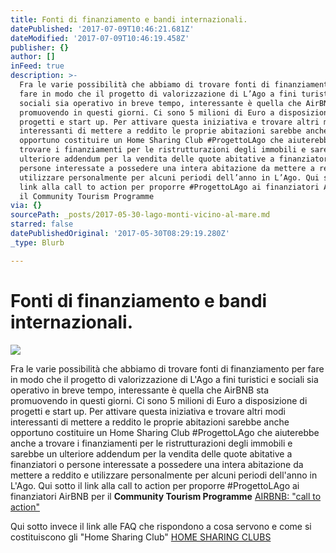 ```yaml
---
title: Fonti di finanziamento e bandi internazionali.
datePublished: '2017-07-09T10:46:21.681Z'
dateModified: '2017-07-09T10:46:19.458Z'
publisher: {}
author: []
inFeed: true
description: >-
  Fra le varie possibilità che abbiamo di trovare fonti di finanziamento per
  fare in modo che il progetto di valorizzazione di L’Ago a fini turistici e
  sociali sia operativo in breve tempo, interessante è quella che AirBNB sta
  promuovendo in questi giorni. Ci sono 5 milioni di Euro a disposizione di
  progetti e start up. Per attivare questa iniziativa e trovare altri modi
  interessanti di mettere a reddito le proprie abitazioni sarebbe anche
  opportuno costituire un Home Sharing Club #ProgettoLAgo che aiuterebbe anche a
  trovare i finanziamenti per le ristrutturazioni degli immobili e sarebbe un
  ulteriore addendum per la vendita delle quote abitative a finanziatori o
  persone interessate a possedere una intera abitazione da mettere a reddito e
  utilizzare personalmente per alcuni periodi dell’anno in L’Ago. Qui sotto il
  link alla call to action per proporre #ProgettoLAgo ai finanziatori AirBNB per
  il Community Tourism Programme
via: {}
sourcePath: _posts/2017-05-30-lago-monti-vicino-al-mare.md
starred: false
datePublishedOriginal: '2017-05-30T08:29:19.280Z'
_type: Blurb

---
```

# Fonti di finanziamento e bandi internazionali.
![](https://the-grid-user-content.s3-us-west-2.amazonaws.com/802ebc46-312f-4647-929a-f7848f90e2f3.jpg)

Fra le varie possibilità che abbiamo di trovare fonti di finanziamento per fare in modo che il progetto di valorizzazione di L'Ago a fini turistici e sociali sia operativo in breve tempo, interessante è quella che AirBNB sta promuovendo in questi giorni. Ci sono 5 milioni di Euro a disposizione di progetti e start up. Per attivare questa iniziativa e trovare altri modi interessanti di mettere a reddito le proprie abitazioni sarebbe anche opportuno costituire un Home Sharing Club \#ProgettoLAgo che aiuterebbe anche a trovare i finanziamenti per le ristrutturazioni degli immobili e sarebbe un ulteriore addendum per la vendita delle quote abitative a finanziatori o persone interessate a possedere una intera abitazione da mettere a reddito e utilizzare personalmente per alcuni periodi dell'anno in L'Ago. Qui sotto il link alla call to action per proporre \#ProgettoLAgo ai finanziatori AirBNB per il **Community Tourism Programme**
[AIRBNB: "call to action" ][0]

Qui sotto invece il link alle FAQ che rispondono a cosa servono e come si costituiscono gli "Home Sharing Club"
[HOME SHARING CLUBS][1]

[0]: https://drive.google.com/open?id=0B6AADGyQrB9eRXNuSTFpNTFMMkU
[1]: https://drive.google.com/open?id=0B6AADGyQrB9edU12YVItbXUza28